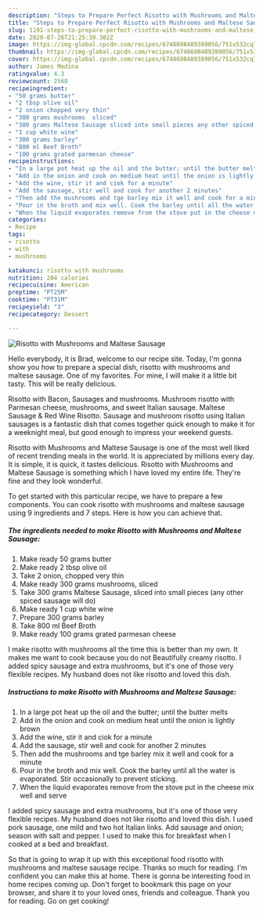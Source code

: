 ```yaml
---
description: "Steps to Prepare Perfect Risotto with Mushrooms and Maltese Sausage"
title: "Steps to Prepare Perfect Risotto with Mushrooms and Maltese Sausage"
slug: 1191-steps-to-prepare-perfect-risotto-with-mushrooms-and-maltese-sausage
date: 2020-07-26T21:25:39.302Z
image: https://img-global.cpcdn.com/recipes/6748698489389056/751x532cq70/risotto-with-mushrooms-and-maltese-sausage-recipe-main-photo.jpg
thumbnail: https://img-global.cpcdn.com/recipes/6748698489389056/751x532cq70/risotto-with-mushrooms-and-maltese-sausage-recipe-main-photo.jpg
cover: https://img-global.cpcdn.com/recipes/6748698489389056/751x532cq70/risotto-with-mushrooms-and-maltese-sausage-recipe-main-photo.jpg
author: James Medina
ratingvalue: 4.3
reviewcount: 2568
recipeingredient:
- "50 grams butter"
- "2 tbsp olive oil"
- "2 onion chopped very thin"
- "300 grams mushrooms  sliced"
- "300 grams Maltese Sausage sliced into small pieces any other spiced sausage will do"
- "1 cup white wine"
- "300 grams barley"
- "800 ml Beef Broth"
- "100 grams grated parmesan cheese"
recipeinstructions:
- "In a large pot heat up the oil and the butter; until the butter melts"
- "Add in the onion and cook on medium heat until the onion is lightly brown"
- "Add the wine, stir it and ciok for a minute"
- "Add the sausage, stir well and cook for another 2 minutes"
- "Then add the mushrooms and tge barley mix it well and cook for a minute"
- "Pour in the broth and mix well. Cook the barley until all the water is evaporated. Stir occasionally to prevent sticking."
- "When the liquid evaporates remove from the stove put in the cheese mix well and serve"
categories:
- Recipe
tags:
- risotto
- with
- mushrooms

katakunci: risotto with mushrooms 
nutrition: 284 calories
recipecuisine: American
preptime: "PT25M"
cooktime: "PT31M"
recipeyield: "3"
recipecategory: Dessert

---
```



![Risotto with Mushrooms and Maltese Sausage](https://img-global.cpcdn.com/recipes/6748698489389056/751x532cq70/risotto-with-mushrooms-and-maltese-sausage-recipe-main-photo.jpg)

Hello everybody, it is Brad, welcome to our recipe site. Today, I'm gonna show you how to prepare a special dish, risotto with mushrooms and maltese sausage. One of my favorites. For mine, I will make it a little bit tasty. This will be really delicious.

Risotto with Bacon, Sausages and mushrooms. Mushroom risotto with Parmesan cheese, mushrooms, and sweet Italian sausage. Maltese Sausage &amp; Red Wine Risotto. Sausage and mushroom risotto using Italian sausages is a fantastic dish that comes together quick enough to make it for a weeknight meal, but good enough to impress your weekend guests.

Risotto with Mushrooms and Maltese Sausage is one of the most well liked of recent trending meals in the world. It is appreciated by millions every day. It is simple, it is quick, it tastes delicious. Risotto with Mushrooms and Maltese Sausage is something which I have loved my entire life. They're fine and they look wonderful.


To get started with this particular recipe, we have to prepare a few components. You can cook risotto with mushrooms and maltese sausage using 9 ingredients and 7 steps. Here is how you can achieve that.

<!--inarticleads1-->

##### The ingredients needed to make Risotto with Mushrooms and Maltese Sausage:

1. Make ready 50 grams butter
1. Make ready 2 tbsp olive oil
1. Take 2 onion, chopped very thin
1. Make ready 300 grams mushrooms,  sliced
1. Take 300 grams Maltese Sausage, sliced into small pieces (any other spiced sausage will do)
1. Make ready 1 cup white wine
1. Prepare 300 grams barley
1. Take 800 ml Beef Broth
1. Make ready 100 grams grated parmesan cheese


I make risotto with mushrooms all the time this is better than my own. It makes me want to cook because you do not Beautifully creamy risotto. I added spicy sausage and extra mushrooms, but it&#39;s one of those very flexible recipes. My husband does not like risotto and loved this dish. 

<!--inarticleads2-->

##### Instructions to make Risotto with Mushrooms and Maltese Sausage:

1. In a large pot heat up the oil and the butter; until the butter melts
1. Add in the onion and cook on medium heat until the onion is lightly brown
1. Add the wine, stir it and ciok for a minute
1. Add the sausage, stir well and cook for another 2 minutes
1. Then add the mushrooms and tge barley mix it well and cook for a minute
1. Pour in the broth and mix well. Cook the barley until all the water is evaporated. Stir occasionally to prevent sticking.
1. When the liquid evaporates remove from the stove put in the cheese mix well and serve


I added spicy sausage and extra mushrooms, but it&#39;s one of those very flexible recipes. My husband does not like risotto and loved this dish. I used pork sausage, one mild and two hot Italian links. Add sausage and onion; season with salt and pepper. I used to make this for breakfast when I cooked at a bed and breakfast. 

So that is going to wrap it up with this exceptional food risotto with mushrooms and maltese sausage recipe. Thanks so much for reading. I'm confident you can make this at home. There is gonna be interesting food in home recipes coming up. Don't forget to bookmark this page on your browser, and share it to your loved ones, friends and colleague. Thank you for reading. Go on get cooking!
